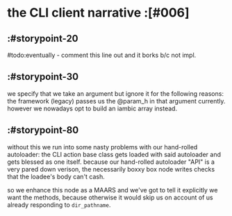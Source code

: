 # the CLI client narrative :[#006]


## :#storypoint-20

#todo:eventually - comment this line out and it borks b/c not impl.



## :#storypoint-30

we specify that we take an argument but ignore it for the following reasons:
the framework (legacy) passes us the @param_h in that argument currently.
however we nowadays opt to build an iambic array instead.



## :#storypoint-80

without this we run into some nasty problems with our hand-rolled autoloader:
the CLI action base class gets loaded with said autoloader and gets blessed
as one itself. because our hand-rolled autoloader "API" is a very pared down
verison, the necessarily boxxy box node writes checks that the loadee's body
can't cash.

so we enhance this node as a MAARS and we've got to tell it explicitly
we want the methods, because otherwise it would skip us on account of
us already responding to `dir_pathname`.
